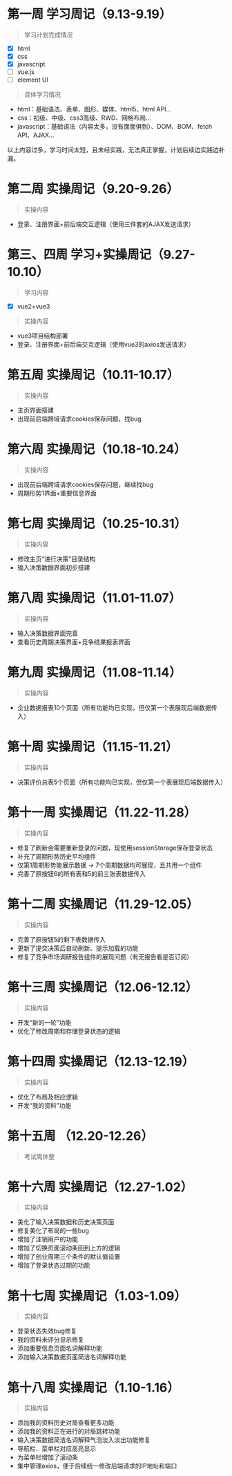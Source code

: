 # 第一周 学习周记（9.13-9.19）
> 学习计划完成情况
- [x] html
- [x] css
- [x] javascript
- [ ] vue.js
- [ ] element UI
> 具体学习情况
- html：基础语法、表单、图形、媒体、html5、html API...
- css：初级、中级、css3高级、RWD、网格布局...
- javascript：基础语法（内容太多，没有面面俱到）、DOM、BOM、fetch API、AJAX...

以上内容过多，学习时间太短，且未经实践，无法真正掌握，计划后续边实践边补漏。

# 第二周 实操周记（9.20-9.26）
> 实操内容
- 登录、注册界面+前后端交互逻辑（使用三件套的AJAX发送请求）

# 第三、四周 学习+实操周记（9.27-10.10）
> 学习内容
- [x] vue2+vue3
> 实操内容
- vue3项目结构部署
- 登录、注册界面+前后端交互逻辑（使用vue3的axios发送请求）

# 第五周 实操周记（10.11-10.17）
> 实操内容
- 主页界面搭建
- 出现前后端跨域请求cookies保存问题，找bug

# 第六周 实操周记（10.18-10.24）
> 实操内容
- 出现前后端跨域请求cookies保存问题，继续找bug
- 周期形势1界面+重要信息界面

# 第七周 实操周记（10.25-10.31）
> 实操内容
- 修改主页“进行决策”目录结构
- 输入决策数据界面初步搭建

# 第八周 实操周记（11.01-11.07）
> 实操内容
- 输入决策数据界面完善
- 查看历史周期决策界面+竞争结果报表界面

# 第九周 实操周记（11.08-11.14）
> 实操内容
- 企业数据报表10个页面（所有功能均已实现，但仅第一个表展现后端数据传入）

# 第十周 实操周记（11.15-11.21）
> 实操内容
- 决策评价总表5个页面（所有功能均已实现，但仅第一个表展现后端数据传入）

# 第十一周 实操周记（11.22-11.28）
> 实操内容
- 修复了刷新会需要重新登录的问题，现使用sessionStorage保存登录状态
- 补充了周期形势历史平均组件
- 仅第1周期形势能展示数据 → 7个周期数据均可展现，且共用一个组件
- 完善了原按钮6的所有表和5的前三张表数据传入

# 第十二周 实操周记（11.29-12.05）
> 实操内容
- 完善了原按钮5的剩下表数据传入
- 更新了提交决策后自动刷新、提示加载的功能
- 修复了竞争市场调研报告组件的展现问题（有无报告看是否订阅）

# 第十三周 实操周记（12.06-12.12）
> 实操内容
- 开发“新的一轮”功能
- 优化了修改周期和存储登录状态的逻辑

# 第十四周 实操周记（12.13-12.19）
> 实操内容
- 优化了布局及相应逻辑
- 开发“我的资料”功能

# 第十五周 （12.20-12.26）
> 考试周休整

# 第十六周 实操周记（12.27-1.02）
> 实操内容
- 美化了输入决策数据和历史决策页面
- 修复美化了布局的一些bug
- 增加了注销用户的功能
- 增加了切换页面滚动条回到上方的逻辑
- 增加了创业周期三个条件的默认值设置
- 增加了登录状态过期的功能

# 第十七周 实操周记（1.03-1.09）
> 实操内容
- 登录状态失效bug修复
- 我的资料未评分显示修复
- 添加重要信息页面名词解释功能
- 添加输入决策数据页面简洁名词解释功能

# 第十八周 实操周记（1.10-1.16）
> 实操内容
- 添加我的资料历史对局查看更多功能
- 添加我的资料正在进行的对局跳转功能
- 输入决策数据简洁名词解释气泡淡入淡出功能修复
- 导航栏、菜单栏对应高亮显示
- 为菜单栏增加了滚动条
- 集中管理axios，便于后续统一修改后端请求的IP地址和端口

